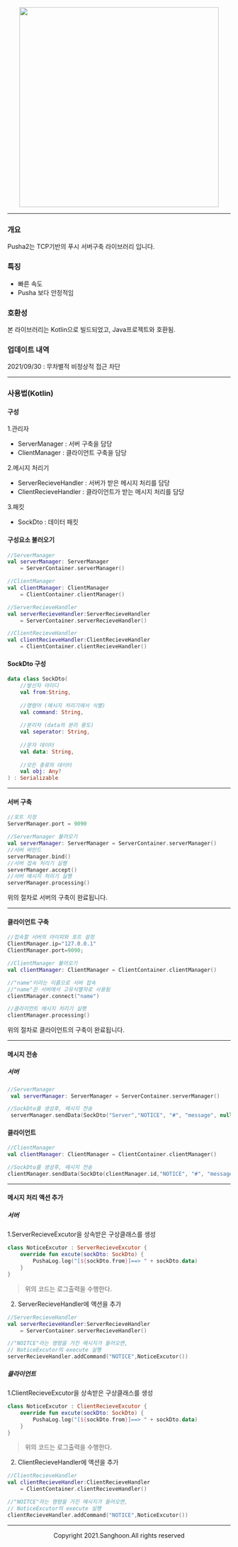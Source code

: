 <p align="center">
    <img width="450" src="https://user-images.githubusercontent.com/35298140/135116647-7277fba0-3df1-4c3e-a51f-59398fe18a80.png"
</p>

---

### 개요 
Pusha2는 TCP기반의 푸시 서버구축 라이브러리 입니다.

### 특징
+ 빠른 속도
+ Pusha 보다 안정적임

### 호환성
본 라이브러리는 Kotlin으로 빌드되었고, Java프로젝트와 호환됨.

### 업데이트 내역

2021/09/30 : 무차별적 비정상적 접근 차단

---

### 사용법(Kotlin)

#### 구성
1.관리자  
+ ServerManager : 서버 구축을 담당  
+ ClientManager : 클라이언트 구축을 담당

2.메시지 처리기  
+ ServerRecieveHandler : 서버가 받은 메시지 처리를 담당
+ ClientRecieveHandler : 클라이언트가 받는 메시지 처리를 담당

3.패킷   
+ SockDto : 데이터 패킷 

#### 구성요소 불러오기 

```kotlin
//ServerManager
val serverManager: ServerManager
    = ServerContainer.serverManager()

//ClientManager
val clientManager: ClientManager 
    = ClientContainer.clientManager()

//ServerRecieveHandler
val serverRecieveHandler:ServerRecieveHandler 
    = ServerContainer.serverRecieveHandler()

//ClientRecieveHandler
val clientRecieveHandler:ClientRecieveHandler 
    = ClientContainer.clientRecieveHandler()
```

#### SockDto 구성

```kotlin
data class SockDto(
    //발신자 아이디
    val from:String,
    
    //명령어 (메시지 처리기에서 식별)
    val command: String,
    
    //분리자 (data의 분리 용도)
    val seperator: String,
    
    //문자 데이터
    val data: String,
    
    //모든 종류의 데이터
    val obj: Any?
) : Serializable
```

---

#### 서버 구축

```kotlin
//포트 지정
ServerManager.port = 9090

//ServerManager 불러오기
val serverManager: ServerManager = ServerContainer.serverManager()
//서버 바인드
serverManager.bind()
//서버 접속 처리기 실행
serverManager.accept()
//서버 메시지 처리기 실행
serverManager.processing()
```
위의 절차로 서버의 구축이 완료됩니다.

---

#### 클라이언트 구축

```kotlin
//접속할 서버의 아이피와 포트 설정
ClientManager.ip="127.0.0.1"
ClientManager.port=9090;

//ClientManager 불러오기 
val clientManager: ClientManager = ClientContainer.clientManager()

//"name"이라는 이름으로 서버 접속 
//"name"은 서버에서 고유식별자로 사용됨
clientManager.connect("name")

//클라이언트 메시지 처리기 실행
clientManager.processing()
```
위의 절차로 클라이언트의 구축이 완료됩니다.

---

#### 메시지 전송

##### 서버

```kotlin
//ServerManager
 val serverManager: ServerManager = ServerContainer.serverManager()

//SockDto를 생성후, 메시지 전송
 serverManager.sendData(SockDto("Server","NOTICE", "#", "message", null))
```

#### 클라이언트
```kotlin
//ClientManager
val clientManager: ClientManager = ClientContainer.clientManager()

//SockDto를 생성후, 메시지 전송
clientManager.sendData(SockDto(clientManager.id,"NOTICE", "#", "message", null))
```

---

#### 메시지 처리 액션 추가

##### 서버

1.ServerRecieveExcutor을 상속받은 구상클래스를 생성

```kotlin
class NoticeExcutor : ServerRecieveExcutor {
    override fun excute(sockDto: SockDto) {
        PushaLog.log("[${sockDto.from}]==> " + sockDto.data)
    }
}
```
>위의 코드는 로그출력을 수행한다.

2. ServerRecieveHandler에 액션을 추가

```kotlin
//ServerRecieveHandler
val serverRecieveHandler:ServerRecieveHandler 
    = ServerContainer.serverRecieveHandler()

//"NOITCE"라는 명령을 가진 메시지가 들어오면, 
// NoticeExcutor의 execute 실행
serverRecieveHandler.addCommand("NOTICE",NoticeExcutor())
```

##### 클라이언트

1.ClientRecieveExcutor을 상속받은 구상클래스를 생성

```kotlin
class NoticeExcutor : ClientRecieveExcutor {
    override fun excute(sockDto: SockDto) {
        PushaLog.log("[${sockDto.from}]==> " + sockDto.data)
    }
}
```
>위의 코드는 로그출력을 수행한다.  
  
2. ClientRecieveHandler에 액션을 추가

```kotlin
//ClientRecieveHandler
val clientRecieveHandler:ClientRecieveHandler 
    = ClientContainer.clientRecieveHandler()

//"NOITCE"라는 명령을 가진 메시지가 들어오면, 
// NoticeExcutor의 execute 실행
clientRecieveHandler.addCommand("NOTICE",NoticeExcutor())
```

---

<p align="center">Copyright 2021.Sanghoon.All rights reserved</p>